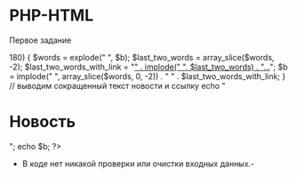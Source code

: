 # PHP-HTML
Первое задание
<?php
$a = "Это длинная новость, которая должна быть сокращена до 180 символов. Переменная $a, которая содержит текст новости. Переменная $link будет содержать ссылку на страницу с полным текстом этой новости.";
$link = "https://example.com/full-news";

// обрезаем текст новости до 180 символов
$b = substr($a, 0, 180);

// проверяем, если текст был обрезан, добавляем многоточие
if (strlen($a) > 180) {
    $words = explode(" ", $b);
    $last_two_words = array_slice($words, -2);
    $last_two_words_with_link = "<a href='$link'>" . implode(" ", $last_two_words) . "...</a>";
    $b = implode(" ", array_slice($words, 0, -2)) . " " . $last_two_words_with_link;
}

// выводим сокращенный текст новости и ссылку
echo "<h1>Новость</h1>";
echo $b;
?>
- В коде нет никакой проверки или очистки входных данных.-
